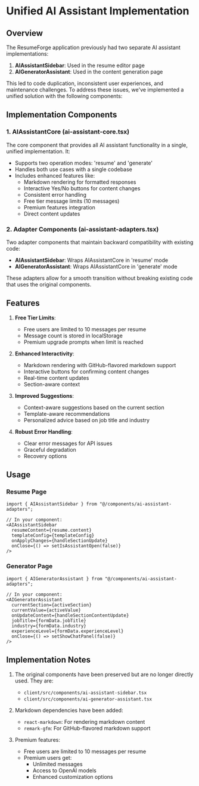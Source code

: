 # Unified AI Assistant Implementation

## Overview

The ResumeForge application previously had two separate AI assistant implementations:

1. **AIAssistantSidebar**: Used in the resume editor page
2. **AIGeneratorAssistant**: Used in the content generation page

This led to code duplication, inconsistent user experiences, and maintenance challenges. To address these issues, we've implemented a unified solution with the following components:

## Implementation Components

### 1. AIAssistantCore (ai-assistant-core.tsx)

The core component that provides all AI assistant functionality in a single, unified implementation. It:

- Supports two operation modes: 'resume' and 'generate'
- Handles both use cases with a single codebase
- Includes enhanced features like:
  - Markdown rendering for formatted responses
  - Interactive Yes/No buttons for content changes
  - Consistent error handling
  - Free tier message limits (10 messages)
  - Premium features integration
  - Direct content updates

### 2. Adapter Components (ai-assistant-adapters.tsx)

Two adapter components that maintain backward compatibility with existing code:

- **AIAssistantSidebar**: Wraps AIAssistantCore in 'resume' mode
- **AIGeneratorAssistant**: Wraps AIAssistantCore in 'generate' mode

These adapters allow for a smooth transition without breaking existing code that uses the original components.

## Features

1. **Free Tier Limits**:
   - Free users are limited to 10 messages per resume
   - Message count is stored in localStorage
   - Premium upgrade prompts when limit is reached

2. **Enhanced Interactivity**:
   - Markdown rendering with GitHub-flavored markdown support
   - Interactive buttons for confirming content changes
   - Real-time content updates
   - Section-aware context

3. **Improved Suggestions**:
   - Context-aware suggestions based on the current section
   - Template-aware recommendations
   - Personalized advice based on job title and industry

4. **Robust Error Handling**:
   - Clear error messages for API issues
   - Graceful degradation
   - Recovery options

## Usage

### Resume Page

```tsx
import { AIAssistantSidebar } from "@/components/ai-assistant-adapters";

// In your component:
<AIAssistantSidebar
  resumeContent={resume.content}
  templateConfig={templateConfig}
  onApplyChanges={handleSectionUpdate}
  onClose={() => setIsAssistantOpen(false)}
/>
```

### Generator Page

```tsx
import { AIGeneratorAssistant } from "@/components/ai-assistant-adapters";

// In your component:
<AIGeneratorAssistant
  currentSection={activeSection}
  currentValue={activeValue}
  onUpdateContent={handleSectionContentUpdate}
  jobTitle={formData.jobTitle}
  industry={formData.industry}
  experienceLevel={formData.experienceLevel}
  onClose={() => setShowChatPanel(false)}
/>
```

## Implementation Notes

1. The original components have been preserved but are no longer directly used. They are:
   - `client/src/components/ai-assistant-sidebar.tsx`
   - `client/src/components/ai-generator-assistant.tsx`

2. Markdown dependencies have been added:
   - `react-markdown`: For rendering markdown content
   - `remark-gfm`: For GitHub-flavored markdown support

3. Premium features:
   - Free users are limited to 10 messages per resume
   - Premium users get:
     - Unlimited messages
     - Access to OpenAI models
     - Enhanced customization options 